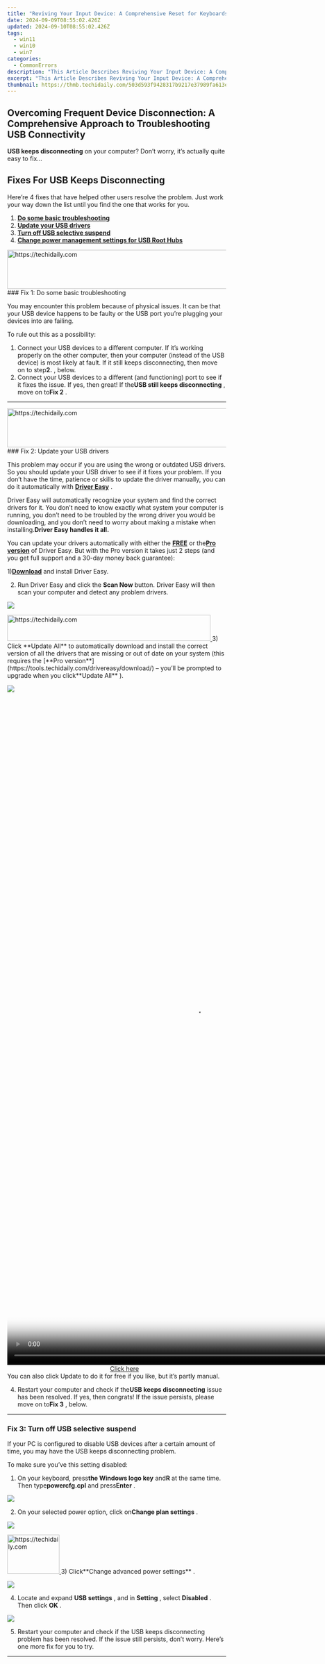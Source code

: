 ```yaml
---
title: "Reviving Your Input Device: A Comprehensive Reset for Keyboards"
date: 2024-09-09T08:55:02.426Z
updated: 2024-09-10T08:55:02.426Z
tags:
  - win11
  - win10
  - win7
categories:
  - CommonErrors
description: "This Article Describes Reviving Your Input Device: A Comprehensive Reset for Keyboards"
excerpt: "This Article Describes Reviving Your Input Device: A Comprehensive Reset for Keyboards"
thumbnail: https://thmb.techidaily.com/503d593f9428317b9217e37989fa613e5c3305adb6e8017e4b8755b0efa649e5.png
---
```


## Overcoming Frequent Device Disconnection: A Comprehensive Approach to Troubleshooting USB Connectivity

**USB keeps disconnecting** on your computer? Don’t worry, it’s actually quite easy to fix…

## Fixes For USB Keeps Disconnecting

 Here’re 4 fixes that have helped other users resolve the problem. Just work your way down the list until you find the one that works for you.

1. **[Do some basic troubleshooting](https://tools.techidaily.com/drivereasy/download/)**
2. **[Update your USB drivers](https://tools.techidaily.com/drivereasy/download/)**
3. **[Turn off USB selective suspend](https://tools.techidaily.com/drivereasy/download/)**
4. **[Change power management settings for USB Root Hubs](https://tools.techidaily.com/drivereasy/download/)**

<!-- affiliate ads begin -->
<a href="https://ephamedtechinc.pxf.io/c/5597632/2137220/26400" target="_top" id="2137220">
  <img src="//a.impactradius-go.com/display-ad/26400-2137220" border="0" alt="https://techidaily.com" width="728" height="90"/>
</a>
<img height="0" width="0" src="https://ephamedtechinc.pxf.io/i/5597632/2137220/26400" style="position:absolute;visibility:hidden;" border="0" />
<!-- affiliate ads end -->
### Fix 1: Do some basic troubleshooting

 You may encounter this problem because of physical issues. It can be that your USB device happens to be faulty or the USB port you’re plugging your devices into are failing.

To rule out this as a possibility:

1. Connect your USB devices to a different computer. If it’s working properly on the other computer, then your computer (instead of the USB device) is most likely at fault. If it still keeps disconnecting, then move on to step**2.** , below.
2. Connect your USB devices to a different (and functioning) port to see if it fixes the issue. If yes, then great! If the**USB still keeps disconnecting** , move on to**Fix 2** .

---

<!-- affiliate ads begin -->
<a href="https://unicoeye.pxf.io/c/5597632/2134227/18498" target="_top" id="2134227">
  <img src="//a.impactradius-go.com/display-ad/18498-2134227" border="0" alt="https://techidaily.com" width="728" height="90"/>
</a>
<img height="0" width="0" src="https://unicoeye.pxf.io/i/5597632/2134227/18498" style="position:absolute;visibility:hidden;" border="0" />
<!-- affiliate ads end -->
### Fix 2: Update your USB drivers

 This problem may occur if you are using the wrong or outdated USB drivers. So you should update your USB driver to see if it fixes your problem. If you don’t have the time, patience or skills to update the driver manually, you can do it automatically with **[Driver Easy](https://tools.techidaily.com/drivereasy/download/)**  .

 Driver Easy will automatically recognize your system and find the correct drivers for it. You don’t need to know exactly what system your computer is running, you don’t need to be troubled by the wrong driver you would be downloading, and you don’t need to worry about making a mistake when installing.**Driver Easy handles it all.**

 You can update your drivers automatically with either the **[FREE](https://tools.techidaily.com/drivereasy/download/)**  or the[**Pro version**](https://tools.techidaily.com/drivereasy/download/) of Driver Easy. But with the Pro version it takes just 2 steps (and you get full support and a 30-day money back guarantee):

 1)[**Download**](https://tools.techidaily.com/drivereasy/download/) and install Driver Easy.

 2) Run Driver Easy and click the **Scan Now** button. Driver Easy will then scan your computer and detect any problem drivers.

![](https://images.drivereasy.com/wp-content/uploads/2019/02/image-7.png)

<!-- affiliate ads begin -->
<a href="https://bluettius.sjv.io/c/5597632/2139122/17108" target="_top" id="2139122">
  <img src="//a.impactradius-go.com/display-ad/17108-2139122" border="0" alt="https://techidaily.com" width="468" height="60"/>
</a>
<img height="0" width="0" src="https://bluettius.sjv.io/i/5597632/2139122/17108" style="position:absolute;visibility:hidden;" border="0" />
<!-- affiliate ads end -->
 3) Click **Update All** to automatically download and install the correct version of all the drivers that are missing or out of date on your system (this requires the [**Pro version**](https://tools.techidaily.com/drivereasy/download/) – you’ll be prompted to upgrade when you click**Update All** ).

![](https://images.drivereasy.com/wp-content/uploads/2019/02/image-8.png)

<!-- affiliate ads begin -->
<span id="1531879">
					<video width="864" height="1536" style="cursor:pointer"
           poster="//a.impactradius-go.com/display-clicktoplayimage/1531879.png"
           onclick="if(!this.playClicked){this.play();this.setAttribute('controls',true);this.playClicked=true;}">
	   <source src="//a.impactradius-go.com/display-ad/16446-1531879">
	   <img src="//a.impactradius-go.com/display-clicktoplayimage/1531879.png" style="border: none; height: 100%; width: 100%; object-fit: contain">
	</video>
	<div style="width:540px;text-align:center"><a href="javascript:window.open(decodeURIComponent('https%3A%2F%2Flaganoo.pxf.io%2Fc%2F5597632%2F1531879%2F16446'), '_blank');void(0);">Click here</a></div>
</span>
<img height="0" width="0" src="https://imp.pxf.io/i/5597632/1531879/16446" style="position:absolute;visibility:hidden;" border="0" />
<!-- affiliate ads end -->
 You can also click Update to do it for free if you like, but it’s partly manual.

 4) Restart your computer and check if the**USB keeps disconnecting** issue has been resolved. If yes, then congrats! If the issue persists, please move on to**Fix 3** , below.

---

### Fix 3: Turn off USB selective suspend

 If your PC is configured to disable USB devices after a certain amount of time, you may have the USB keeps disconnecting problem.  

To make sure you’ve this setting disabled:

 1) On your keyboard, press**the Windows logo key** and**R** at the same time. Then type**powercfg.cpl** and press**Enter** .

![](https://images.drivereasy.com/wp-content/uploads/2019/02/image-10.png)

 2) On your selected power option, click on**Change plan settings** .

![](https://images.drivereasy.com/wp-content/uploads/2019/02/image-11.png)

<!-- affiliate ads begin -->
<a href="https://aligracehair.sjv.io/c/5597632/2135362/19272" target="_top" id="2135362">
  <img src="//a.impactradius-go.com/display-ad/19272-2135362" border="0" alt="https://techidaily.com" width="120" height="90"/>
</a>
<img height="0" width="0" src="https://aligracehair.sjv.io/i/5597632/2135362/19272" style="position:absolute;visibility:hidden;" border="0" />
<!-- affiliate ads end -->
 3) Click**Change advanced power settings** .

![](https://images.drivereasy.com/wp-content/uploads/2019/02/image-12.png)

 4) Locate and expand **USB settings** , and in **Setting** , select **Disabled** . Then click **OK** .

![](https://images.drivereasy.com/wp-content/uploads/2019/02/image-13.png)

 5) Restart your computer and check if the USB keeps disconnecting problem has been resolved. If the issue still persists, don’t worry. Here’s one more fix for you to try.

---

<!-- affiliate ads begin -->
<span id="1531882">
					<video width="864" height="1536" style="cursor:pointer"
           poster="//a.impactradius-go.com/display-clicktoplayimage/1531882.png"
           onclick="if(!this.playClicked){this.play();this.setAttribute('controls',true);this.playClicked=true;}">
	   <source src="//a.impactradius-go.com/display-ad/16446-1531882">
	   <img src="//a.impactradius-go.com/display-clicktoplayimage/1531882.png" style="border: none; height: 100%; width: 100%; object-fit: contain">
	</video>
	<div style="width:540px;text-align:center"><a href="javascript:window.open(decodeURIComponent('https%3A%2F%2Flaganoo.pxf.io%2Fc%2F5597632%2F1531882%2F16446'), '_blank');void(0);">Click here</a></div>
</span>
<img height="0" width="0" src="https://imp.pxf.io/i/5597632/1531882/16446" style="position:absolute;visibility:hidden;" border="0" />
<!-- affiliate ads end -->
### Fix 4: Change power management settings for USB Root Hubs

 Your PC system may automatically turn off the various devices on your computer in order to save power. And sometimes it can turn off your external hard drive, or USB devices specifically and cause the**USB keeps disconnecting** issue.

 1) On your keyboard, press **the Windows logo key** and **R** at the same time, then type **devmgmt.msc** and press**Enter** .

![](https://images.drivereasy.com/wp-content/uploads/2019/02/image-14.png)

<!-- affiliate ads begin -->
<a href="https://ephamedtechinc.pxf.io/c/5597632/2136619/26400" target="_top" id="2136619">
  <img src="//a.impactradius-go.com/display-ad/26400-2136619" border="0" alt="https://techidaily.com" width="728" height="90"/>
</a>
<img height="0" width="0" src="https://ephamedtechinc.pxf.io/i/5597632/2136619/26400" style="position:absolute;visibility:hidden;" border="0" />
<!-- affiliate ads end -->
 2) Double-click on **Universal Serial Bus controllers** \> **the first** item of **USB Root Hub** .

![](https://images.drivereasy.com/wp-content/uploads/2019/02/image-15.png)

 3) CLICK **the box** before   **Allow the computer to turn off this device to save power**  whether it’s checked or unchecked. Then click **OK** .

![](https://images.drivereasy.com/wp-content/uploads/2019/02/image-16.png)

<!-- affiliate ads begin -->
<a href="https://appsumo.8odi.net/c/5597632/2130891/7443" target="_top" id="2130891">
  <img src="//a.impactradius-go.com/display-ad/7443-2130891" border="0" alt="https://techidaily.com" width="728" height="90"/>
</a>
<img height="0" width="0" src="https://appsumo.8odi.net/i/5597632/2130891/7443" style="position:absolute;visibility:hidden;" border="0" />
<!-- affiliate ads end -->
4) Repeat this fix for ALL the USB Root Hubs on your Device Manager.

![](https://images.drivereasy.com/wp-content/uploads/2019/02/image-17.png)

 5) Reconnect your USB devices to the USB ports and see if they’re working properly.

---

 How have the fixes above helped you with your troubleshooting? Do you have any experiences or ideas to share with us? Feel free to drop a comment below and let us know your thoughts.

* [driver](https://tools.techidaily.com/drivereasy/download/)
* [USB](https://tools.techidaily.com/drivereasy/download/)

<ins class="adsbygoogle"
     style="display:block"
     data-ad-format="autorelaxed"
     data-ad-client="ca-pub-7571918770474297"
     data-ad-slot="1223367746"></ins>



<ins class="adsbygoogle"
     style="display:block"
     data-ad-client="ca-pub-7571918770474297"
     data-ad-slot="8358498916"
     data-ad-format="auto"
     data-full-width-responsive="true"></ins>

<span class="atpl-alsoreadstyle">Also read:</span>
<div><ul>
<li><a href="https://eaxpv-info.techidaily.com/new-2024-approved-free-webinar-creation-and-management-on-youtube/"><u>[New] 2024 Approved  Free Webinar Creation & Management on Youtube</u></a></li>
<li><a href="https://facebook-video-footage.techidaily.com/new-in-2024-best-screen-replayer-for-high-impact-youtubing-experience/"><u>[New] In 2024, Best Screen Replayer for High-Impact YouTubing Experience</u></a></li>
<li><a href="https://screen-video-capture.techidaily.com/new-premium-top-11-list-best-audio-tech-showcase-for-2024/"><u>[New] Premium Top 11 List - Best Audio Tech Showcase for 2024</u></a></li>
<li><a href="https://article-posts.techidaily.com/new-quickshot-maker-for-videoplusimage-sync-for-2024/"><u>[New] QuickShot Maker for Video+Image Sync for 2024</u></a></li>
<li><a href="https://extra-tips.techidaily.com/updated-comparative-analysis-lowest-priced-cloud-vendors/"><u>[Updated] Comparative Analysis  Lowest Priced Cloud Vendors</u></a></li>
<li><a href="https://extra-information.techidaily.com/2024-approved-bringing-text-to-life-3d-techniques-in-illustrator/"><u>2024 Approved  Bringing Text to Life  3D Techniques in Illustrator</u></a></li>
<li><a href="https://common-error.techidaily.com/combat-network-troubles-fix-a-stalled-dns-server-in-4-steps/"><u>Combat Network Troubles: Fix a Stalled DNS Server in 4 Steps</u></a></li>
<li><a href="https://common-error.techidaily.com/dealing-with-steam-failed-to-initialize-fixes-and-tips-for-successful-installation/"><u>Dealing with 'Steam Failed to Initialize': Fixes and Tips for Successful Installation</u></a></li>
<li><a href="https://techidaily.com/different-methods-for-resetting-realme-11-proplus-phones-with-screen-locked-and-not-drfone-by-drfone-reset-android-reset-android/"><u>Different Methods for Resetting Realme 11 Pro+ Phones with Screen Locked and Not | Dr.fone</u></a></li>
<li><a href="https://common-error.techidaily.com/effective-techniques-for-correcting-error-code-0x80070002-in-windows-updates-a-step-by-step-guide/"><u>Effective Techniques for Correcting Error Code 0X80070002 in Windows Updates - A Step-by-Step Guide</u></a></li>
<li><a href="https://common-error.techidaily.com/error-free-windows-update-tips-for-solving-error-0x80n001f-successfully/"><u>Error-Free Windows Update! Tips for Solving Error 0X80n001f Successfully</u></a></li>
<li><a href="https://facebook-video-recording.techidaily.com/facebook-video-downloader-winmacosmobile-power-up-for-2024/"><u>Facebook Video Downloader  Win/macOS/Mobile Power-Up for 2024</u></a></li>
<li><a href="https://tech-haven.techidaily.com/free-ai-chatbot-clone-of-chatgpt-easy-installation-on-windows/"><u>Free AI Chatbot Clone of ChatGPT - Easy Installation on Windows</u></a></li>
<li><a href="https://techtrends.techidaily.com/how-to-fix-python24dll-not-found-or-missing-errors/"><u>How to Fix Python24.dll Not Found or Missing Errors</u></a></li>
<li><a href="https://iphone-unlock.techidaily.com/how-to-remove-passcode-from-apple-iphone-11-pro-complete-guide-drfone-by-drfone-ios/"><u>How To Remove Passcode From Apple iPhone 11 Pro? Complete Guide | Dr.fone</u></a></li>
<li><a href="https://common-error.techidaily.com/how-to-resolve-windows-update-error-code-0x80240017-complete-fix-guide/"><u>How to Resolve Windows Update Error Code 0X80240017 - Complete Fix Guide</u></a></li>
<li><a href="https://common-error.techidaily.com/how-to-successfully-complete-the-windows-10-update-process-for-version-1803-issues-resolved/"><u>How to Successfully Complete the Windows 10 Update Process for Version 1803 (Issues Resolved)</u></a></li>
<li><a href="https://sim-unlock.techidaily.com/how-to-unlock-sim-card-on-infinix-smart-8-pro-online-without-jailbreak-by-drfone-android/"><u>How to Unlock SIM Card on Infinix Smart 8 Pro online without jailbreak</u></a></li>
<li><a href="https://instagram-clips.techidaily.com/in-2024-best-photo-boosts-for-perfecting-your-feed/"><u>In 2024, Best Photo Boosts for Perfecting Your Feed</u></a></li>
<li><a href="https://common-error.techidaily.com/1723208310459-keyboard-typos-heres-how-to-type-without-the-slip-ups/"><u>Keyboard Typos? Here's How to Type Without the Slip-Ups!</u></a></li>
<li><a href="https://fake-location.techidaily.com/methods-to-change-gps-location-on-itel-p40plus-drfone-by-drfone-virtual-android/"><u>Methods to Change GPS Location On Itel P40+ | Dr.fone</u></a></li>
<li><a href="https://buynow-info.techidaily.com/navigate-your-run-with-the-cutting-edge-timekeepers-of-2024/"><u>Navigate Your Run with the Cutting-Edge Timekeepers of 2024</u></a></li>
<li><a href="https://common-error.techidaily.com/repair-guide-for-defective-keyboard-letters-on-win-11-systems/"><u>Repair Guide for Defective Keyboard Letters on Win 11 Systems</u></a></li>
<li><a href="https://driver-download.techidaily.com/resolving-connectivity-problems-fixing-the-ralink-rt3290-driver-on-windows-11-8-and-7/"><u>Resolving Connectivity Problems: Fixing the Ralink RT3290 Driver on Windows 11, 8 & 7</u></a></li>
<li><a href="https://common-error.techidaily.com/resolving-microphone-problems-in-the-steelseries-arctis-series-a-step-by-step-guide/"><u>Resolving Microphone Problems in the SteelSeries Arctis Series: A Step-by-Step Guide</u></a></li>
<li><a href="https://common-error.techidaily.com/resolving-windows-10-issues-with-right-click-mouse-functionality/"><u>Resolving Windows 10 Issues with Right Click Mouse Functionality</u></a></li>
<li><a href="https://common-error.techidaily.com/resolving-world-of-warcraft-stutters-a-comprehensive-guide/"><u>Resolving World of Warcraft Stutters: A Comprehensive Guide</u></a></li>
<li><a href="https://common-error.techidaily.com/step-by-step-solution-to-overcome-the-windows-11-update-error-code-0x800705b4-tutorial/"><u>Step-by-Step Solution to Overcome the Windows 11 Update Error: Code 0X800705B4 [Tutorial]</u></a></li>
<li><a href="https://sim-unlock.techidaily.com/three-ways-to-sim-unlock-realme-c33-2023-by-drfone-android/"><u>Three Ways to Sim Unlock Realme C33 2023</u></a></li>
<li><a href="https://hardware-tips.techidaily.com/toms-tech-review-a-comprehensive-guide/"><u>Tom's Tech Review: A Comprehensive Guide</u></a></li>
<li><a href="https://common-error.techidaily.com/1723206851052-trouble-printer-proofing-your-pdfs-swift-solutions-to-the-rescue/"><u>Trouble Printer-Proofing Your PDFs? Swift Solutions to the Rescue</u></a></li>
<li><a href="https://common-error.techidaily.com/troubleshooting-and-solving-speaker-distortions-in-windows-operating-systems-w11w7/"><u>Troubleshooting and Solving Speaker Distortions in Windows Operating Systems [W11/W7]</u></a></li>
<li><a href="https://common-error.techidaily.com/troubleshooting-guide-for-dell-wireless-keyboards-that-arent-responding/"><u>Troubleshooting Guide for Dell Wireless Keyboards That Aren't Responding</u></a></li>
<li><a href="https://common-error.techidaily.com/troubleshooting-missing-files-in-systems-tips-and-techniques/"><u>Troubleshooting Missing Files in Systems - Tips and Techniques</u></a></li>
<li><a href="https://common-error.techidaily.com/troubleshooting-youtube-sound-problems-on-windows-10-a-step-by-step-guide/"><u>Troubleshooting YouTube Sound Problems on Windows 10: A Step-by-Step Guide</u></a></li>
<li><a href="https://screen-sharing-recording.techidaily.com/unmatched-portable-experience-with-top-gba-simulators-android-for-2024/"><u>Unmatched Portable Experience with Top GBA Simulators, Android for 2024</u></a></li>
<li><a href="https://common-error.techidaily.com/why-does-microsoft-security-essentials-cause-high-disk-usage-exploring-the-role-of-mssecesexe/"><u>Why Does Microsoft Security Essentials Cause High Disk Usage? Exploring the Role of msseces.exe</u></a></li>
<li><a href="https://common-error.techidaily.com/why-is-my-computer-starting-automatically-on-windows-perturbation-and-resolution/"><u>Why Is My Computer Starting Automatically on Windows Perturbation and Resolution</u></a></li>
<li><a href="https://common-error.techidaily.com/wired-into-solutions-pc-and-headphones-reconcile-issues/"><u>Wired Into Solutions: PC & Headphones Reconcile Issues</u></a></li>
</ul></div>

